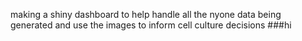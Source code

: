 making a shiny dashboard to help handle all the nyone data being generated and use the images to inform cell culture decisions
###hi
